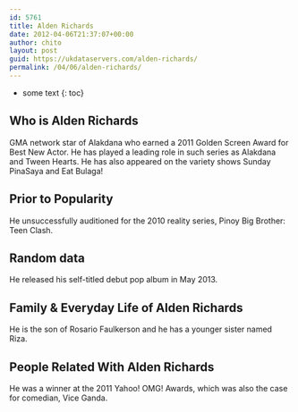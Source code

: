 ```yaml
---
id: 5761
title: Alden Richards
date: 2012-04-06T21:37:07+00:00
author: chito
layout: post
guid: https://ukdataservers.com/alden-richards/
permalink: /04/06/alden-richards/
---
```


* some text
{: toc}
          
          
## Who is  Alden Richards
                  
                  
                  
GMA network star of Alakdana who earned a 2011 Golden Screen Award for Best New Actor. He has played a leading role in such series as Alakdana and Tween Hearts. He has also appeared on the variety shows Sunday PinaSaya and Eat Bulaga!
                  
                
                
                
## Prior to Popularity 
                  
                  
                  
He unsuccessfully auditioned for the 2010 reality series, Pinoy Big Brother: Teen Clash.
                  
                
                
                
## Random data 
                  
                  
                  
He released his self-titled debut pop album in May 2013.
                  
                
                
                
## Family & Everyday Life of Alden Richards
                  
                  
                  
He is the son of Rosario Faulkerson and he has a younger sister named Riza.
                  
                
                
                
## People Related With  Alden Richards
                  
                  
                  
He was a winner at the 2011 Yahoo! OMG! Awards, which was also the case for comedian, Vice Ganda.
                  
                
              
            
          
          
          
    
    
  
